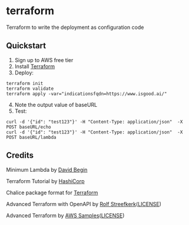 # terraform
Terraform to write the deployment as configuration code

## Quickstart
1. Sign up to AWS free tier
2. Install [Terraform]()
3. Deploy:
```
terraform init
terraform validate
terraform apply -var="indicationsfqdn=https://www.isgood.ai/"
```
4. Note the output value of baseURL
5. Test:
```
curl -d '{"id": "test123"}' -H "Content-Type: application/json"  -X POST baseURL/echo
curl -d '{"id": "test123"}' -H "Content-Type: application/json"  -X POST baseURL/lambda
```

## Credits

Minimum Lambda
 by [David Begin](https://www.davidbegin.com/the-most-minimal-aws-lambda-function-with-python-terraform/)

Terraform Tutorial
 by [HashiCorp](https://learn.hashicorp.com/tutorials/terraform/lambda-api-gateway)

Chalice package format
 for [Terraform](https://aws.github.io/chalice/topics/tf.html)

Advanced Terraform with OpenAPI
 by [Rolf Streefkerk](https://dev.to/rolfstreefkerk/openapi-with-terraform-on-aws-api-gateway-17je)([LICENSE](https://github.com/rpstreef/openapi-tf-example/blob/master/LICENSE))

Advanced Terraform
 by [AWS Samples](https://github.com/aws-samples/aws-ingesting-click-logs-using-terraform)([LICENSE](https://github.com/aws-samples/aws-ingesting-click-logs-using-terraform/blob/master/LICENSE))

